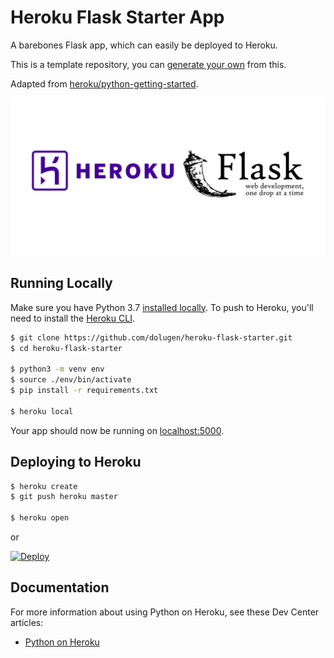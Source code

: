 # Heroku Flask Starter App

A barebones Flask app, which can easily be deployed to Heroku.

This is a template repository, you can [generate your own](https://github.com/dolugen/heroku-flask-starter/generate) from this.

Adapted from [heroku/python-getting-started](https://github.com/heroku/python-getting-started).


![Heroku and Flask](header.png)

## Running Locally

Make sure you have Python 3.7 [installed locally](http://install.python-guide.org). To push to Heroku, you'll need to install the [Heroku CLI](https://devcenter.heroku.com/articles/heroku-cli).

```sh
$ git clone https://github.com/dolugen/heroku-flask-starter.git
$ cd heroku-flask-starter

$ python3 -m venv env
$ source ./env/bin/activate
$ pip install -r requirements.txt

$ heroku local
```

Your app should now be running on [localhost:5000](http://localhost:5000/).

## Deploying to Heroku

```sh
$ heroku create
$ git push heroku master

$ heroku open
```
or

[![Deploy](https://www.herokucdn.com/deploy/button.svg)](https://heroku.com/deploy)

## Documentation

For more information about using Python on Heroku, see these Dev Center articles:

- [Python on Heroku](https://devcenter.heroku.com/categories/python)
